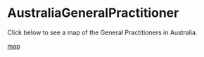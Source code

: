 # AustraliaGeneralPractitioner

Click below to see a map of the General Practitioners in Australia.

[map](./GP_Map_Australia.html)
